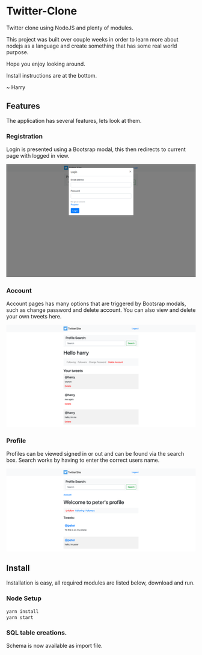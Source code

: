 # Twitter-Clone
Twitter clone using NodeJS and plenty of modules.

This project was built over couple weeks in order to learn more about
nodejs as a language and create something that has some real world purpose.

Hope you enjoy looking around.

Install instructions are at the bottom.

~ Harry

## Features

The application has several features, lets look at them.

### Registration 

Login is presented using a Bootsrap modal, this then redirects to current page with logged in view.

![alt text](images/login.png "Login Screen using modal")

### Account

Account pages has many options that are triggered by Bootsrap modals, such as 
change password and delete account. You can also view and delete your own tweets here.

![alt text](images/account.png "Account Screen")

### Profile 

Profiles can be viewed signed in or out and can be found via the search box. Search works by having to enter
the correct users name.

![alt text](images/profile.png "Profile Screen")

## Install

Installation is easy, all required modules are listed below, download and run.

### Node Setup 

```
yarn install 
yarn start
```

### SQL table creations.

Schema is now available as import file. 



